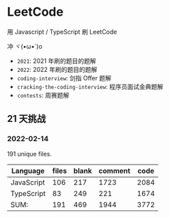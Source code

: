 # LeetCode

用 Javascript / TypeScript 刷 LeetCode

冲 ヾ(•ω•\`)o

- `2021`: 2021 年刷的题目的题解
- `2022`: 2022 年刷的题目的题解
- `coding-interview`: 剑指 Offer 题解
- `cracking-the-coding-interview`: 程序员面试金典题解
- `contests`: 周赛题解

## 21 天挑战

### 2022-02-14

191 unique files.

| Language   | files | blank | comment | code |
| ---------- | ----- | ----- | ------- | ---- |
| JavaScript | 106   | 217   | 1723    | 2084 |
| TypeScript | 83    | 249   | 221     | 1674 |
| SUM:       | 191   | 469   | 1944    | 3772 |
